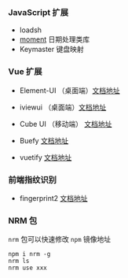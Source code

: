 ### JavaScript 扩展

- loadsh
- [moment](http://momentjs.cn/) 日期处理类库
- Keymaster 键盘映射

### Vue 扩展

- Element-UI （桌面端）[文档地址](http://element-cn.eleme.io/#/zh-CN)

- iviewui （桌面端）[文档地址](https://www.iviewui.com/)

- Cube UI （移动端） [文档地址](https://didi.github.io/cube-ui/#/zh-CN)
- Buefy  [文档地址](https://buefy.github.io/#/)

- vuetify       [文档地址](https://vuetifyjs.com/zh-Hans/)

### 前端指纹识别 

- fingerprint2 [文档地址](https://github.com/Valve/fingerprintjs2)

### NRM 包

`nrm` 包可以快速修改 `npm` 镜像地址

```
npm i nrm -g
nrm ls 
nrm use xxx
```

